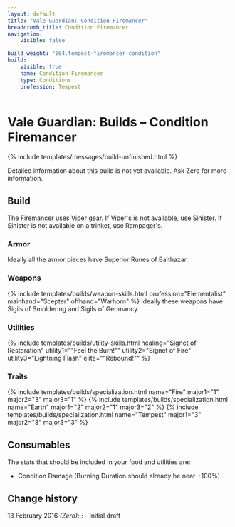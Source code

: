 ```yaml
---
layout: default
title: "Vale Guardian: Condition Firemancer"
breadcrumb_title: Condition Firemancer
navigation:
    visible: false

build_weight: "004.tempest-firemancer-condition"
build:
    visible: true
    name: Condition Firemancer
    type: Conditions
    profession: Tempest
---
```


# Vale Guardian: Builds &ndash; Condition Firemancer
{% include templates/messages/build-unfinished.html %}

Detailed information about this build is not yet available. Ask Zero for more information.

## Build
The Firemancer uses Viper gear.
If Viper's is not available, use Sinister.
If Sinister is not available on a trinket, use Rampager's.

### Armor
Ideally all the armor pieces have Superior Runes of Balthazar.

### Weapons
{% include templates/builds/weapon-skills.html profession="Elementalist" mainhand="Scepter" offhand="Warhorn" %}
Ideally these weapons have Sigils of Smoldering and Sigils of Geomancy.

### Utilities
{% include templates/builds/utility-skills.html healing="Signet of Restoration" utility1="&quot;Feel the Burn!&quot;" utility2="Signet of Fire" utility3="Lightning Flash" elite="&quot;Rebound!&quot;" %}

### Traits
{% include templates/builds/specialization.html name="Fire" major1="1" major2="3" major3="1" %}
{% include templates/builds/specialization.html name="Earth" major1="2" major2="1" major3="2" %}
{% include templates/builds/specialization.html name="Tempest" major1="3" major2="3" major3="3" %}

## Consumables
The stats that should be included in your food and utilities are:

- Condition Damage (Burning Duration should already be near +100%)

## Change history
13 February 2016 *(Zero)*:
: - Initial draft
